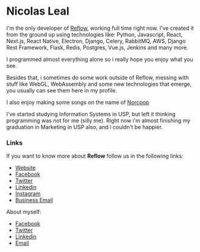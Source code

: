 # Nicolas Leal

I'm the only developer of [Reflow](www.reflow.com.br), working full time right now. I've created it from the ground up using technologies like:
Python, Javascript, React, Next.js, React Native, Electron, Django, Celery, RabbitMQ, AWS, Django Rest Framework, Flask, Redis, Postgres, Vue.js, Jenkins and many more.

I programmed almost everything alone so i really hope you enjoy what you see.

Besides that, i sometimes do some work outside of Reflow, messing with stuff like WebGL, WebAssembly and some new technologies that emerge, you usually can see them here in my profile.

I also enjoy making some songs on the name of [Norcpop](https://soundcloud.com/norcpop)

I've started studying Information Systems in USP, but left it thinking programming was not for me (silly me). Right now i'm almost finishing my graduation in Marketing in USP also, and i couldn't be happier.

### Links
If you want to know more about **Reflow** follow us in the following links:
- [Website](https://www.reflow.com.br)
- [Facebook](https://www.facebook.com/reflowHQ/)
- [Twitter](https://twitter.com/ReflowHQ)
- [Linkedin](https://www.linkedin.com/company/35572638/)
- [Instagram](https://www.instagram.com/reflow.app/)
- [Business Email](mailto:reflow@reflow.com)

About myself:
- [Facebook](https://www.facebook.com/nicolas.leal.de.melo)
- [Twitter](https://twitter.com/nicolasmelo)
- [Linkedin](https://www.linkedin.com/in/nicolas-melo/)
- [Email](mailto:nicolasmelo12@gmail.com)
